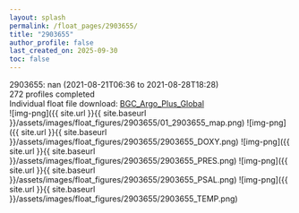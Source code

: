 ```yaml
---
layout: splash
permalink: /float_pages/2903655/
title: "2903655"
author_profile: false
last_created_on: 2025-09-30
toc: false
---
```

 
2903655: nan (2021-08-21T06:36 to 2021-08-28T18:28)\
272 profiles completed\
Individual float file download: [BGC_Argo_Plus_Global](https://ftp.soest.hawaii.edu/bgc_argo_plus/Individual_Floats/outliers_removed/2903655_Sprof_processed.nc)\
![img-png]({{ site.url }}{{ site.baseurl }}/assets/images/float_figures/2903655/01_2903655_map.png)
![img-png]({{ site.url }}{{ site.baseurl }}/assets/images/float_figures/2903655/2903655_DOXY.png)
![img-png]({{ site.url }}{{ site.baseurl }}/assets/images/float_figures/2903655/2903655_PRES.png)
![img-png]({{ site.url }}{{ site.baseurl }}/assets/images/float_figures/2903655/2903655_PSAL.png)
![img-png]({{ site.url }}{{ site.baseurl }}/assets/images/float_figures/2903655/2903655_TEMP.png)
